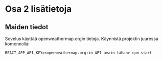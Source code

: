 # Osa 2 lisätietoja

## Maiden tiedot

Sovelus käyttää openweathermap.orgin tietoja. Käynnistä projektin juuressa komennolla:

`REACT_APP_API_KEY=<openweathermap.org:in API avain tähän> npm start`
